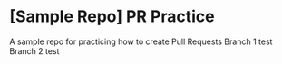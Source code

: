 # [Sample Repo] PR Practice
A sample repo for practicing how to create Pull Requests
Branch 1 test
Branch 2 test
